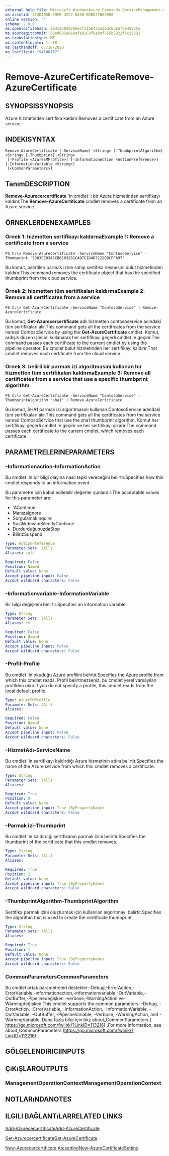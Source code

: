 ```yaml
---
external help file: Microsoft.WindowsAzure.Commands.ServiceManagement.dll-Help.xml
ms.assetid: 4E3D405D-69FB-42C2-8A5B-BDBD27B63088
online version: ''
schema: 2.0.0
ms.openlocfilehash: 503c2e0a076be3f31b6435a30dc658af9b45835a
ms.sourcegitcommit: 56ed085a868afa8263f8eb0f755b5822f5c29532
ms.translationtype: MT
ms.contentlocale: tr-TR
ms.lasthandoff: 07/18/2020
ms.locfileid: "94106167"
---
```

# <span data-ttu-id="5a791-101">Remove-AzureCertificate</span><span class="sxs-lookup"><span data-stu-id="5a791-101">Remove-AzureCertificate</span></span>

## <span data-ttu-id="5a791-102">SYNOPSIS</span><span class="sxs-lookup"><span data-stu-id="5a791-102">SYNOPSIS</span></span>
<span data-ttu-id="5a791-103">Azure hizmetinden sertifika kaldırır.</span><span class="sxs-lookup"><span data-stu-id="5a791-103">Removes a certificate from an Azure service.</span></span>

## <span data-ttu-id="5a791-104">INDEKI</span><span class="sxs-lookup"><span data-stu-id="5a791-104">SYNTAX</span></span>

```
Remove-AzureCertificate [-ServiceName] <String> [-ThumbprintAlgorithm] <String> [-Thumbprint] <String>
 [-Profile <AzureSMProfile>] [-InformationAction <ActionPreference>] [-InformationVariable <String>]
 [<CommonParameters>]
```

## <span data-ttu-id="5a791-105">Tanım</span><span class="sxs-lookup"><span data-stu-id="5a791-105">DESCRIPTION</span></span>
<span data-ttu-id="5a791-106">**Remove-Azurecercertificate** 'in cmdlet 'ı bir Azure hizmetinden sertifikayı kaldırır.</span><span class="sxs-lookup"><span data-stu-id="5a791-106">The **Remove-AzureCertificate** cmdlet removes a certificate from an Azure service.</span></span>

## <span data-ttu-id="5a791-107">ÖRNEKLERDEN</span><span class="sxs-lookup"><span data-stu-id="5a791-107">EXAMPLES</span></span>

### <span data-ttu-id="5a791-108">Örnek 1: hizmetten sertifikayı kaldırma</span><span class="sxs-lookup"><span data-stu-id="5a791-108">Example 1: Remove a certificate from a service</span></span>
```
PS C:\> Remove-AzureCertificate -ServiceName "ContosoService" -Thumbprint '5383CE0343CB6563281CA97C1D4D712209CFFA97'
```

<span data-ttu-id="5a791-109">Bu komut, belirtilen parmak izine sahip sertifika nesnesini bulut hizmetinden kaldırır.</span><span class="sxs-lookup"><span data-stu-id="5a791-109">This command removes the certificate object that has the specified thumbprint from the cloud service.</span></span>

### <span data-ttu-id="5a791-110">Örnek 2: hizmetten tüm sertifikaları kaldırma</span><span class="sxs-lookup"><span data-stu-id="5a791-110">Example 2: Remove all certificates from a service</span></span>
```
PS C:\> Get-AzureCertificate -ServiceName "ContosoService" | Remove-AzureCertificate
```

<span data-ttu-id="5a791-111">Bu komut, **Get-Azurecercertificate** adlı hizmetten contososervice adındaki tüm sertifikaları alır.</span><span class="sxs-lookup"><span data-stu-id="5a791-111">This command gets all the certificates from the service named ContosoService by using the **Get-AzureCertificate** cmdlet.</span></span>
<span data-ttu-id="5a791-112">Komut, ardışık düzen işlecini kullanarak her sertifikayı geçerli cmdlet 'e geçirir.</span><span class="sxs-lookup"><span data-stu-id="5a791-112">The command passes each certificate to the current cmdlet by using the pipeline operator.</span></span>
<span data-ttu-id="5a791-113">Bu cmdlet bulut hizmetinden her sertifikayı kaldırır.</span><span class="sxs-lookup"><span data-stu-id="5a791-113">That cmdlet removes each certificate from the cloud service.</span></span>

### <span data-ttu-id="5a791-114">Örnek 3: belirli bir parmak izi algoritmasını kullanan bir hizmetten tüm sertifikaları kaldırma</span><span class="sxs-lookup"><span data-stu-id="5a791-114">Example 3: Remove all certificates from a service that use a specific thumbprint algorithm</span></span>
```
PS C:\> Get-AzureCertificate -ServiceName "ContosoService" -ThumbprintAlgorithm "sha1" | Remove-AzureCertificate
```

<span data-ttu-id="5a791-115">Bu komut, SHA1 parmak izi algoritmasını kullanan ContosoService adındaki tüm sertifikaları alır.</span><span class="sxs-lookup"><span data-stu-id="5a791-115">This command gets all the certificates from the service named ContosoService that use the sha1 thumbprint algorithm.</span></span>
<span data-ttu-id="5a791-116">Komut her sertifikayı geçerli cmdlet 'e geçirir ve her sertifikayı çıkarır.</span><span class="sxs-lookup"><span data-stu-id="5a791-116">The command passes each certificate to the current cmdlet, which removes each certificate.</span></span>

## <span data-ttu-id="5a791-117">PARAMETRELERINE</span><span class="sxs-lookup"><span data-stu-id="5a791-117">PARAMETERS</span></span>

### <span data-ttu-id="5a791-118">-Informationaction</span><span class="sxs-lookup"><span data-stu-id="5a791-118">-InformationAction</span></span>
<span data-ttu-id="5a791-119">Bu cmdlet 'in bir bilgi olayına nasıl tepki vereceğini belirtir.</span><span class="sxs-lookup"><span data-stu-id="5a791-119">Specifies how this cmdlet responds to an information event.</span></span>

<span data-ttu-id="5a791-120">Bu parametre için kabul edilebilir değerler şunlardır:</span><span class="sxs-lookup"><span data-stu-id="5a791-120">The acceptable values for this parameter are:</span></span>

- <span data-ttu-id="5a791-121">'A</span><span class="sxs-lookup"><span data-stu-id="5a791-121">Continue</span></span>
- <span data-ttu-id="5a791-122">Manıza</span><span class="sxs-lookup"><span data-stu-id="5a791-122">Ignore</span></span>
- <span data-ttu-id="5a791-123">Sorgulamak</span><span class="sxs-lookup"><span data-stu-id="5a791-123">Inquire</span></span>
- <span data-ttu-id="5a791-124">Sustlıkdevam</span><span class="sxs-lookup"><span data-stu-id="5a791-124">SilentlyContinue</span></span>
- <span data-ttu-id="5a791-125">Durdurduğunuzda</span><span class="sxs-lookup"><span data-stu-id="5a791-125">Stop</span></span>
- <span data-ttu-id="5a791-126">Biliriz</span><span class="sxs-lookup"><span data-stu-id="5a791-126">Suspend</span></span>

```yaml
Type: ActionPreference
Parameter Sets: (All)
Aliases: infa

Required: False
Position: Named
Default value: None
Accept pipeline input: False
Accept wildcard characters: False
```

### <span data-ttu-id="5a791-127">-Informationvariable</span><span class="sxs-lookup"><span data-stu-id="5a791-127">-InformationVariable</span></span>
<span data-ttu-id="5a791-128">Bir bilgi değişkeni belirtir.</span><span class="sxs-lookup"><span data-stu-id="5a791-128">Specifies an information variable.</span></span>

```yaml
Type: String
Parameter Sets: (All)
Aliases: iv

Required: False
Position: Named
Default value: None
Accept pipeline input: False
Accept wildcard characters: False
```

### <span data-ttu-id="5a791-129">-Profil</span><span class="sxs-lookup"><span data-stu-id="5a791-129">-Profile</span></span>
<span data-ttu-id="5a791-130">Bu cmdlet 'in okuduğu Azure profilini belirtir.</span><span class="sxs-lookup"><span data-stu-id="5a791-130">Specifies the Azure profile from which this cmdlet reads.</span></span>
<span data-ttu-id="5a791-131">Profil belirtmezseniz, bu cmdlet yerel varsayılan profilden okur.</span><span class="sxs-lookup"><span data-stu-id="5a791-131">If you do not specify a profile, this cmdlet reads from the local default profile.</span></span>

```yaml
Type: AzureSMProfile
Parameter Sets: (All)
Aliases: 

Required: False
Position: Named
Default value: None
Accept pipeline input: False
Accept wildcard characters: False
```

### <span data-ttu-id="5a791-132">-HizmetAdı</span><span class="sxs-lookup"><span data-stu-id="5a791-132">-ServiceName</span></span>
<span data-ttu-id="5a791-133">Bu cmdlet 'in sertifikayı kaldırdığı Azure hizmetinin adını belirtir.</span><span class="sxs-lookup"><span data-stu-id="5a791-133">Specifies the name of the Azure service from which this cmdlet removes a certificate.</span></span>

```yaml
Type: String
Parameter Sets: (All)
Aliases: 

Required: True
Position: 0
Default value: None
Accept pipeline input: True (ByPropertyName)
Accept wildcard characters: False
```

### <span data-ttu-id="5a791-134">-Parmak izi</span><span class="sxs-lookup"><span data-stu-id="5a791-134">-Thumbprint</span></span>
<span data-ttu-id="5a791-135">Bu cmdlet 'in kaldırdığı sertifikanın parmak izini belirtir.</span><span class="sxs-lookup"><span data-stu-id="5a791-135">Specifies the thumbprint of the certificate that this cmdlet removes.</span></span>

```yaml
Type: String
Parameter Sets: (All)
Aliases: 

Required: True
Position: 2
Default value: None
Accept pipeline input: True (ByPropertyName)
Accept wildcard characters: False
```

### <span data-ttu-id="5a791-136">-ThumbprintAlgorithm</span><span class="sxs-lookup"><span data-stu-id="5a791-136">-ThumbprintAlgorithm</span></span>
<span data-ttu-id="5a791-137">Sertifika parmak izini oluşturmak için kullanılan algoritmayı belirtir.</span><span class="sxs-lookup"><span data-stu-id="5a791-137">Specifies the algorithm that is used to create the certificate thumbprint.</span></span>

```yaml
Type: String
Parameter Sets: (All)
Aliases: 

Required: True
Position: 1
Default value: None
Accept pipeline input: True (ByPropertyName)
Accept wildcard characters: False
```

### <span data-ttu-id="5a791-138">CommonParameters</span><span class="sxs-lookup"><span data-stu-id="5a791-138">CommonParameters</span></span>
<span data-ttu-id="5a791-139">Bu cmdlet ortak parametreleri destekler:-Debug,-ErrorAction,-ErrorVariable,-ınformationaction,-ınformationvariable,-OutVariable,-OutBuffer,-Pipelinedeğişken,-verbose,-WarningAction ve-Warningdeğişken.</span><span class="sxs-lookup"><span data-stu-id="5a791-139">This cmdlet supports the common parameters: -Debug, -ErrorAction, -ErrorVariable, -InformationAction, -InformationVariable, -OutVariable, -OutBuffer, -PipelineVariable, -Verbose, -WarningAction, and -WarningVariable.</span></span> <span data-ttu-id="5a791-140">Daha fazla bilgi için bkz about_CommonParameters ( https://go.microsoft.com/fwlink/?LinkID=113216) .</span><span class="sxs-lookup"><span data-stu-id="5a791-140">For more information, see about_CommonParameters (https://go.microsoft.com/fwlink/?LinkID=113216).</span></span>

## <span data-ttu-id="5a791-141">GÖLGELENDIRICI</span><span class="sxs-lookup"><span data-stu-id="5a791-141">INPUTS</span></span>

## <span data-ttu-id="5a791-142">ÇıKıŞLAR</span><span class="sxs-lookup"><span data-stu-id="5a791-142">OUTPUTS</span></span>

### <span data-ttu-id="5a791-143">ManagementOperationContext</span><span class="sxs-lookup"><span data-stu-id="5a791-143">ManagementOperationContext</span></span>

## <span data-ttu-id="5a791-144">NOTLARıNDA</span><span class="sxs-lookup"><span data-stu-id="5a791-144">NOTES</span></span>

## <span data-ttu-id="5a791-145">ILGILI BAĞLANTıLAR</span><span class="sxs-lookup"><span data-stu-id="5a791-145">RELATED LINKS</span></span>

[<span data-ttu-id="5a791-146">Add-Azurecercertificate</span><span class="sxs-lookup"><span data-stu-id="5a791-146">Add-AzureCertificate</span></span>](./Add-AzureCertificate.md)

[<span data-ttu-id="5a791-147">Get-Azurecercertificate</span><span class="sxs-lookup"><span data-stu-id="5a791-147">Get-AzureCertificate</span></span>](./Get-AzureCertificate.md)

[<span data-ttu-id="5a791-148">New-Azurecercertificate Atesetting</span><span class="sxs-lookup"><span data-stu-id="5a791-148">New-AzureCertificateSetting</span></span>](./New-AzureCertificateSetting.md)


